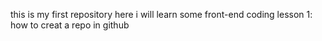 this is my first repository
here i will learn some front-end coding
lesson 1:
how to creat a repo in github
